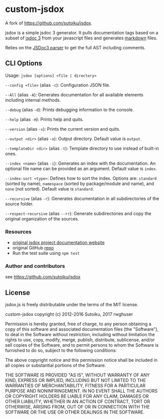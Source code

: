 # custom-jsdox
A fork of https://github.com/sutoiku/jsdox.

jsdox is a simple jsdoc 3 generator.  It pulls documentation tags based on a subset of [jsdoc 3](http://usejsdoc.org/) from your javascript files and generates [markdown](http://daringfireball.net/projects/markdown/) files.

Relies on the [JSDoc3 parser](https://github.com/mrjoelkemp/jsdoc3-parser) to get the full AST including comments.

## CLI Options

Usage: `jsdox [options] <file | directory>`

`--config <file>` (alias `-c`): Configuration JSON file.

`--All` (alias `-A`): Generates documentation for all available elements including internal methods.

`--debug` (alias `-d`): Prints debugging information to the console.

`--help` (alias `-H`): Prints help and quits.

`--version` (alias `-v`): Prints the current version and quits.

`--output <dir>` (alias `-o`): Output directory. Default value is `output`.

`--templateDir <dir>` (alias `-t`): Template directory to use instead of built-in ones.

`--index <name>` (alias `-i`): Generates an index with the documentation. An optional file name can be provided as an argument. Default value is `index`.

`--index-sort <type>`: Defines how to sort the index.  Options are: `standard` (sorted by name), `namespace` (sorted by package/module and name), and `none` (not sorted). Default value is `standard`.

`--recursive` (alias `-r`): Generates documentation in all subdirectories of the source folder.

`--respect-recursive` (alias `--rr`): Generate subdirectories and copy the original organization of the sources.


### Resources
* [original jsdox project documentation website](http://jsdox.org)
* original GitHub [repo](https://github.com/sutoiku/jsdox)
* Run the test suite using `npm test`

### Author and contributors
see https://github.com/sutoiku/jsdox

## License

jsdox.js is freely distributable under the terms of the MIT license.

custom-jsdox copyright (c) 2012-2016 Sutoiku, 2017 rwghuser

Permission is hereby granted, free of charge, to any person obtaining a copy of this software and associated documentation
files (the "Software"), to deal in the Software without restriction, including without limitation the rights to use,
copy, modify, merge, publish, distribute, sublicense, and/or sell copies of the Software, and to permit persons to whom the Software is furnished to do so, subject to the following conditions:

The above copyright notice and this permission notice shall be included in all copies or substantial portions of the Software.



THE SOFTWARE IS PROVIDED "AS IS", WITHOUT WARRANTY OF ANY KIND, EXPRESS OR IMPLIED, INCLUDING BUT NOT LIMITED TO THE WARRANTIES OF MERCHANTABILITY, FITNESS FOR A PARTICULAR PURPOSE AND NONINFRINGEMENT. IN NO EVENT SHALL THE AUTHORS OR COPYRIGHT HOLDERS BE LIABLE FOR ANY CLAIM, DAMAGES OR OTHER LIABILITY, WHETHER IN AN ACTION OF CONTRACT, TORT OR OTHERWISE, ARISING FROM, OUT OF OR IN CONNECTION WITH THE SOFTWARE OR THE USE OR OTHER DEALINGS IN THE SOFTWARE.
